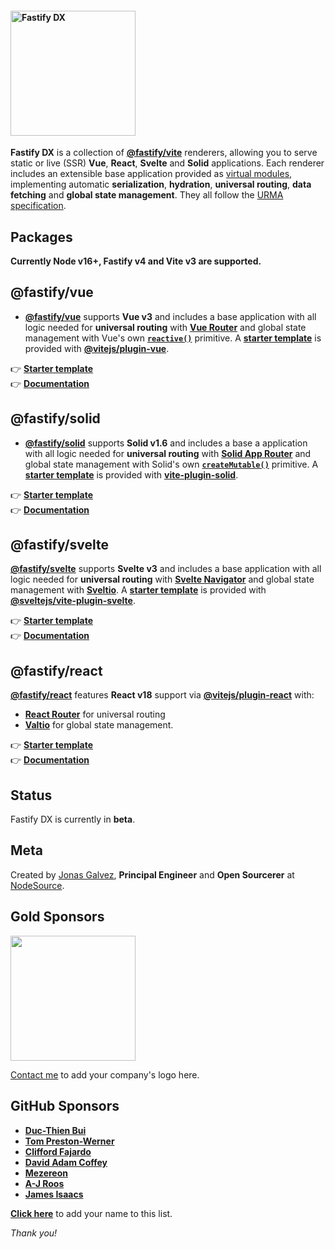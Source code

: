 
#### <img width="200px" alt="Fastify DX" src="https://user-images.githubusercontent.com/12291/163095704-d1bd8541-ecde-4707-8068-17d2fd725c01.svg">

**Fastify DX** is a collection of [**@fastify/vite**](https://fastify-vite.dev) renderers, allowing you to serve static or live (SSR) **Vue**, **React**, **Svelte** and **Solid** applications. Each renderer includes an extensible base application provided as [virtual modules](https://hire.jonasgalvez.com.br/2022/jun/10/virtual-modules-for-fun-and-profit/), implementing automatic **serialization**, **hydration**, **universal routing**, **data fetching** and **global state management**. They all follow the [URMA specification](https://github.com/fastify/fastify-dx/blob/main/URMA.md).

## Packages

**Currently Node v16+, Fastify v4 and Vite v3 are supported.**
 
## @fastify/vue

- [**@fastify/vue**](https://github.com/fastify/fastify-dx/tree/main/packages/fastify-vue) supports **Vue v3** and includes a base application with all logic needed for **universal routing** with [**Vue Router**](https://github.com/vuejs/router) and global state management with Vue's own [**`reactive()`**](https://vuejs.org/api/reactivity-core.html#reactive) primitive. A [**starter template**]() is provided with [**@vitejs/plugin-vue**](https://github.com/vitejs/vite-plugin-vue).

👉 [**Starter template**]()<br>
👉 [**Documentation**]()

## @fastify/solid

- [**@fastify/solid**](https://github.com/fastify/fastify-dx/tree/main/packages/fastify-solid) supports **Solid v1.6** and includes a base a application with all logic needed for **universal routing** with [**Solid App Router**](solid-app-router) and global state management with Solid's own [**`createMutable()`**](https://www.solidjs.com/docs/latest/api#createmutable) primitive. A [**starter template**]() is provided with [**vite-plugin-solid**](https://github.com/solidjs/vite-plugin-solid).

👉 [**Starter template**]()<br>
👉 [**Documentation**]()

## @fastify/svelte

[**@fastify/svelte**](https://github.com/fastify/fastify-dx/tree/main/packages/fastify-svelte) supports **Svelte v3** and includes a base application with all logic needed for **universal routing** with [**Svelte Navigator**](https://github.com/mefechoel/svelte-navigator) and global state management with [**Sveltio**](https://github.com/wobsoriano/sveltio). A [**starter template**]() is provided with [**@sveltejs/vite-plugin-svelte**](https://github.com/sveltejs/vite-plugin-svelte).

👉 [**Starter template**]()<br>
👉 [**Documentation**]()

## @fastify/react

[**@fastify/react**](https://github.com/fastify/fastify-dx/tree/main/packages/fastify-react) features **React v18** support via [**@vitejs/plugin-react**](https://github.com/vitejs/vite-plugin-react) with: 

- [**React Router**](https://github.com/remix-run/react-router) for universal routing 
- [**Valtio**](https://github.com/pmndrs/valtio) for global state management. 

👉 [**Starter template**]()<br>
👉 [**Documentation**]()


## Status

Fastify DX is currently in **beta**.

## Meta

Created by [Jonas Galvez](https://github.com/sponsors/galvez), **Principal Engineer** and **Open Sourcerer** at [NodeSource](https://nodesource.com).

## Gold Sponsors

<a href="https://nodesource.com"><img width="200px" src="https://user-images.githubusercontent.com/12291/206885948-3fa742a2-1057-4db2-8648-46f5cb673461.svg"></a>

[Contact me](mailto:jonasgalvez@gmail.com) to add your company's logo here.

## GitHub Sponsors

- [**Duc-Thien Bui**](https://github.com/aecea)
- [**Tom Preston-Werner**](https://github.com/mojombo) 
- [**Clifford Fajardo**](https://github.com/cliffordfajardo)
- [**David Adam Coffey**](https://github.com/dacoffey)
- [**Mezereon**](https://github.com/mezereon-co)
- [**A-J Roos**](https://github.com/Asjas)
- [**James Isaacs**](https://github.com/jamesisaacs2)

[**Click here**](https://github.com/sponsors/galvez) to add your name to this list.

_Thank you!_

